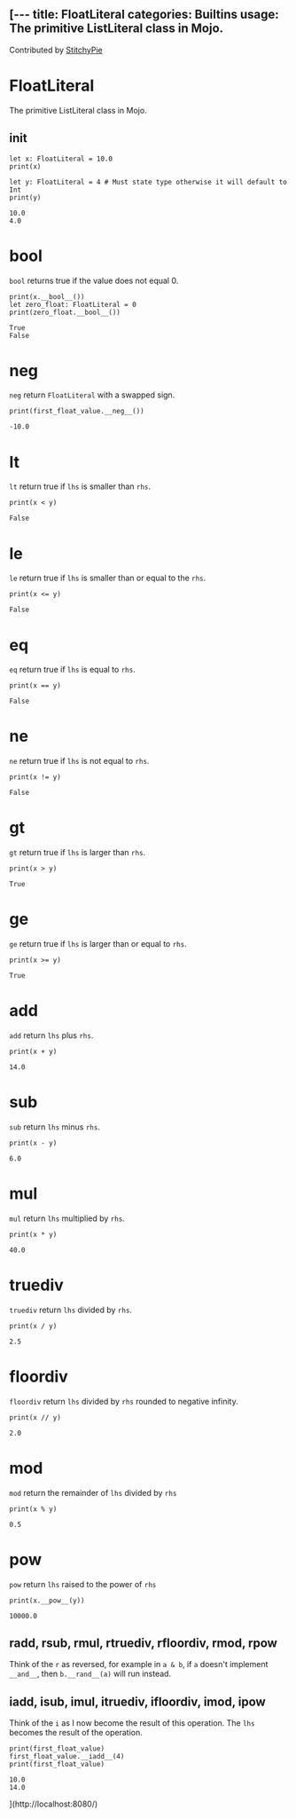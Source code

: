 [---
title: FloatLiteral
categories: Builtins
usage: The primitive ListLiteral class in Mojo.
---

Contributed by [StitchyPie](https://github.com/StitchyPie)

# FloatLiteral
The primitive ListLiteral class in Mojo.

## init


```mojo
let x: FloatLiteral = 10.0
print(x)

let y: FloatLiteral = 4 # Must state type otherwise it will default to Int
print(y)
```
    10.0
    4.0

# bool

`bool` returns true if the value does not equal 0.

```mojo
print(x.__bool__())
let zero_float: FloatLiteral = 0
print(zero_float.__bool__())
```
    True
    False

# neg

`neg` return `FloatLiteral` with a swapped sign.

```mojo
print(first_float_value.__neg__())
```
    -10.0

# lt

`lt` return true if `lhs` is smaller than `rhs`.

```mojo
print(x < y)
```
    False

# le

`le` return true if `lhs` is smaller than or equal to the `rhs`.

```mojo
print(x <= y)
```
    False

# eq

`eq` return true if `lhs` is equal to `rhs`.

```mojo
print(x == y)
```
    False

# ne

`ne` return true if `lhs` is not equal to `rhs`.

```mojo
print(x != y)
```
    False

# gt

`gt` return true if `lhs` is larger than `rhs`.

```mojo
print(x > y)
```
    True

# ge

`ge` return true if `lhs` is larger than or equal to `rhs`.

```mojo
print(x >= y)
```
    True

# add

`add` return `lhs` plus `rhs`.

```mojo
print(x + y)
```
    14.0

# sub

`sub` return `lhs` minus `rhs`.

```mojo
print(x - y)
```
    6.0

# mul

`mul` return `lhs` multiplied by `rhs`.

```mojo
print(x * y)
```
    40.0

# truediv

`truediv` return `lhs` divided by `rhs`.

```mojo
print(x / y)
```
    2.5

# floordiv

`floordiv` return `lhs` divided by `rhs` rounded to negative infinity.

```mojo
print(x // y)
```
    2.0

# mod

`mod` return the remainder of `lhs` divided by `rhs`

```mojo
print(x % y)
```
    0.5

# pow

`pow` return `lhs` raised to the power of `rhs`

```mojo
print(x.__pow__(y))
```
    10000.0

## radd, rsub, rmul, rtruediv, rfloordiv, rmod, rpow

Think of the `r` as reversed, for example in `a & b`, if `a` doesn't implement `__and__`, then `b.__rand__(a)` will run instead.

## iadd, isub, imul, itruediv, ifloordiv, imod, ipow
Think of the `i` as I now become the result of this operation. The `lhs` becomes the result of the operation.

```mojo
print(first_float_value)
first_float_value.__iadd__(4)
print(first_float_value)
```
    10.0
    14.0
](http://localhost:8080/)
